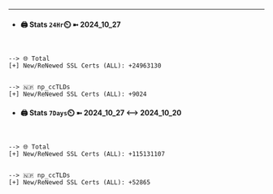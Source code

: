 

---
- #### 🖨️ **Stats** `24Hr`⏲️ ➼ 2024_10_27
```console


--> 🌐 Total
[+] New/ReNewed SSL Certs (ALL): +24963130


--> 🇳🇵 np_ccTLDs
[+] New/ReNewed SSL Certs (ALL): +9024

```

- #### 🖨️ **Stats** `7Days`⏲️ ➼ 2024_10_27 <--> 2024_10_20
```console


--> 🌐 Total
[+] New/ReNewed SSL Certs (ALL): +115131107


--> 🇳🇵 np_ccTLDs
[+] New/ReNewed SSL Certs (ALL): +52865

```

